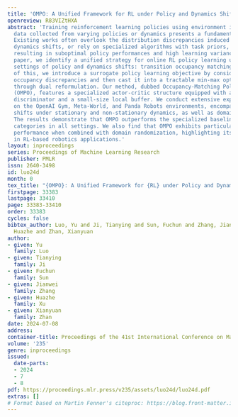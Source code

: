 ```yaml
---
title: 'OMPO: A Unified Framework for RL under Policy and Dynamics Shifts'
openreview: R83VIZtHXA
abstract: 'Training reinforcement learning policies using environment interaction
  data collected from varying policies or dynamics presents a fundamental challenge.
  Existing works often overlook the distribution discrepancies induced by policy or
  dynamics shifts, or rely on specialized algorithms with task priors, thus often
  resulting in suboptimal policy performances and high learning variances. In this
  paper, we identify a unified strategy for online RL policy learning under diverse
  settings of policy and dynamics shifts: transition occupancy matching. In light
  of this, we introduce a surrogate policy learning objective by considering the transition
  occupancy discrepancies and then cast it into a tractable min-max optimization problem
  through dual reformulation. Our method, dubbed Occupancy-Matching Policy Optimization
  (OMPO), features a specialized actor-critic structure equipped with a distribution
  discriminator and a small-size local buffer. We conduct extensive experiments based
  on the OpenAI Gym, Meta-World, and Panda Robots environments, encompassing policy
  shifts under stationary and non-stationary dynamics, as well as domain adaption.
  The results demonstrate that OMPO outperforms the specialized baselines from different
  categories in all settings. We also find that OMPO exhibits particularly strong
  performance when combined with domain randomization, highlighting its potential
  in RL-based robotics applications.'
layout: inproceedings
series: Proceedings of Machine Learning Research
publisher: PMLR
issn: 2640-3498
id: luo24d
month: 0
tex_title: "{OMPO}: A Unified Framework for {RL} under Policy and Dynamics Shifts"
firstpage: 33383
lastpage: 33410
page: 33383-33410
order: 33383
cycles: false
bibtex_author: Luo, Yu and Ji, Tianying and Sun, Fuchun and Zhang, Jianwei and Xu,
  Huazhe and Zhan, Xianyuan
author:
- given: Yu
  family: Luo
- given: Tianying
  family: Ji
- given: Fuchun
  family: Sun
- given: Jianwei
  family: Zhang
- given: Huazhe
  family: Xu
- given: Xianyuan
  family: Zhan
date: 2024-07-08
address:
container-title: Proceedings of the 41st International Conference on Machine Learning
volume: '235'
genre: inproceedings
issued:
  date-parts:
  - 2024
  - 7
  - 8
pdf: https://proceedings.mlr.press/v235/assets/luo24d/luo24d.pdf
extras: []
# Format based on Martin Fenner's citeproc: https://blog.front-matter.io/posts/citeproc-yaml-for-bibliographies/
---
```

